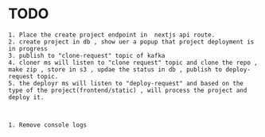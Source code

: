 # TODO

    1. Place the create project endpoint in  nextjs api route.
    2. create project in db , show uer a popup that project deployment is in progress
    3. publish to "clone-request" topic of kafka
    4. cloner ms will listen to "clone request" topic and clone the repo , make zip , store in s3 , updae the status in db , publish to deploy-request topic.
    5. the deployr ms will listen to "deploy-request" and based on the type of the project(frontend/static) , will process the project and deploy it.



    1. Remove console logs
